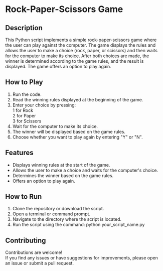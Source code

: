 # Rock-Paper-Scissors Game
## Description
This Python script implements a simple rock-paper-scissors game where the user can play against the computer. The game displays the rules and allows the user to make a choice (rock, paper, or scissors) and then waits for the computer to make its choice. After both choices are made, the winner is determined according to the game rules, and the result is displayed. The game offers an option to play again.
## How to Play
1. Run the code.
2. Read the winning rules displayed at the beginning of the game.
3. Enter your choice by pressing:
   <br>1 for Rock
   <br>2 for Paper
   <br>3 for Scissors
4. Wait for the computer to make its choice.
5. The winner will be displayed based on the game rules.
6. Choose whether you want to play again by entering "Y" or "N".
## Features
- Displays winning rules at the start of the game.
- Allows the user to make a choice and waits for the computer's choice.
- Determines the winner based on the game rules.
- Offers an option to play again.
## How to Run
1. Clone the repository or download the script.
2. Open a terminal or command prompt.
3. Navigate to the directory where the script is located.
4. Run the script using the command: python your_script_name.py
## Contributing
Contributions are welcome!<br>
If you find any issues or have suggestions for improvements, please open an issue or submit a pull request.
